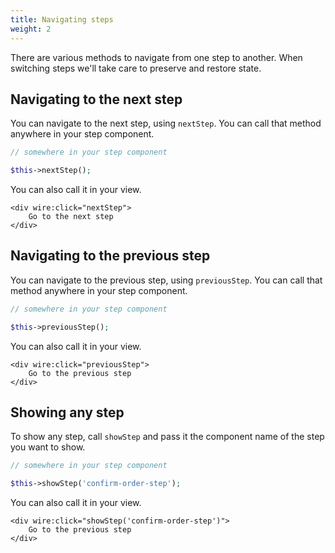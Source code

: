 ```yaml
---
title: Navigating steps
weight: 2
---
```


There are various methods to navigate from one step to another. When switching steps we'll take care to preserve and restore state.

## Navigating to the next step

You can navigate to the next step, using `nextStep`. You can call that method anywhere in your step component.

```php
// somewhere in your step component

$this->nextStep();
```

You can also call it in your view.

```blade
<div wire:click="nextStep">
    Go to the next step
</div>
```

## Navigating to the previous step

You can navigate to the previous step, using `previousStep`. You can call that method anywhere in your step component.


```php
// somewhere in your step component

$this->previousStep();
```

You can also call it in your view.

```blade
<div wire:click="previousStep">
    Go to the previous step
</div>
```

## Showing any step

To show any step, call `showStep` and pass it the component name of the step you want to show.

```php
// somewhere in your step component

$this->showStep('confirm-order-step');
```

You can also call it in your view.

```blade
<div wire:click="showStep('confirm-order-step')">
    Go to the previous step
</div>
```
